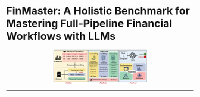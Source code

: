 # FinMaster: A Holistic Benchmark for Mastering Full-Pipeline Financial Workflows with LLMs
<div align="center">
<img align="center" src="figure/finmaster.pdf" width="50%"/>
</div>

***
